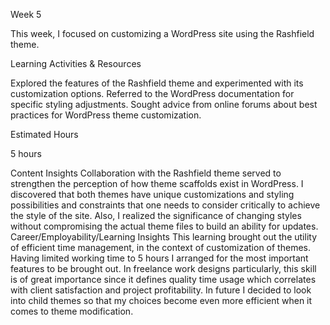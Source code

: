 Week 5

This week, I focused on customizing a WordPress site using the Rashfield theme.

Learning Activities & Resources

Explored the features of the Rashfield theme and experimented with its customization options.
Referred to the WordPress documentation for specific styling adjustments.
Sought advice from online forums about best practices for WordPress theme customization.

Estimated Hours

5 hours

Content Insights
Collaboration with the Rashfield theme served to strengthen the perception of how theme scaffolds exist in WordPress. 
I discovered that both themes have unique customizations and styling possibilities and constraints that one needs to consider critically to achieve the style of the site. 
Also, I realized the significance of changing styles without compromising the actual theme files to build an ability for updates.
Career/Employability/Learning Insights
This learning brought out the utility of efficient time management, in the context of customization of themes.
Having limited working time to 5 hours I arranged for the most important features to be brought out. 
In freelance work designs particularly, this skill is of great importance since it defines quality time 
usage which correlates with client satisfaction and project profitability. In future I decided to look into child 
themes so that my choices become even more efficient when it comes to theme modification.
